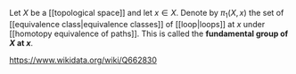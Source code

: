 Let $X$ be a [[topological space]] and let $x \in X$. Denote by $\pi_1(X,x)$ the set of [[equivalence class|equivalence classes]] of [[loop|loops]] at $x$ under [[homotopy equivalence of paths]]. This is called the **fundamental group of $X$ at $x$**.

https://www.wikidata.org/wiki/Q662830